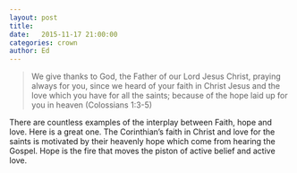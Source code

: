 ```yaml
---
layout: post
title:  
date:   2015-11-17 21:00:00
categories: crown
author: Ed
---
```

> We give thanks to God, the Father of our Lord Jesus Christ, praying always for you, since we heard of your faith in Christ Jesus and the love which you have for all the saints; because of the hope laid up for you in heaven (Colossians 1:3-5)


There are countless examples of the interplay between Faith, hope and love.  Here is a great one. The Corinthian’s faith in Christ and love for the saints is motivated by their heavenly hope which come from hearing the Gospel. Hope is the fire that moves the piston of active belief and active love.
